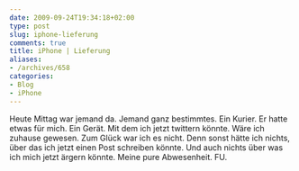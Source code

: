 ```yaml
---
date: 2009-09-24T19:34:18+02:00
type: post
slug: iphone-lieferung
comments: true
title: iPhone | Lieferung
aliases:
- /archives/658
categories:
- Blog
- iPhone
---
```


Heute Mittag war jemand da. Jemand ganz bestimmtes. Ein Kurier. Er hatte etwas für mich. Ein Gerät. Mit dem ich jetzt twittern könnte. Wäre ich zuhause gewesen. Zum Glück war ich es nicht. Denn sonst hätte ich nichts, über das ich jetzt einen Post schreiben könnte. Und auch nichts über was ich mich jetzt ärgern könnte. Meine pure Abwesenheit. FU.

